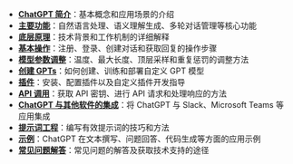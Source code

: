 - [**ChatGPT 简介**](guide/ChatGPT-Introduction.md)：基本概念和应用场景的介绍
- [**主要功能**](guide/ChatGPT-Key%20Features.md)：自然语言处理、语义理解生成、多轮对话管理等核心功能
- [**底层原理**](guide/ChatGPT-Underlying%20Principles.md)：技术背景和工作机制的详细解释
- [**基本操作**](guide/ChatGPT-Basic%20Operations.md)：注册、登录、创建对话和获取回复的操作步骤
- [**模型参数调整**](guide/ChatGPT-Model%20Parameter%20Adjustment.md)：温度、最大长度、顶层采样和重复惩罚的调整方法
- [**创建 GPTs**](guide/ChatGPT-Creating%20GPTs.md)：如何创建、训练和部署自定义 GPT 模型
- [**插件**](guide/ChatGPT-Plugins.md)：安装、配置插件以及自定义插件开发指导
- [**API 调用**](guide/ChatGPT-API%20Calls.md)：获取 API 密钥、进行 API 请求和处理响应的方法
- [**ChatGPT 与其他软件的集成**](guide/ChatGPT%20+%20Other%20Software.md)：将 ChatGPT 与 Slack、Microsoft Teams 等应用集成
- [**提示词工程**](guide/ChatGPT-Prompt%20Engineering.md)：编写有效提示词的技巧和方法
- [**示例**](guide/ChatGPT-Examples.md)：ChatGPT 在文本撰写、问题回答、代码生成等方面的应用示例
- [**常见问题解答**](guide/ChatGPT-FAQ%20(Frequently%20Asked%20Questions).md)：常见问题的解答及获取技术支持的途径
